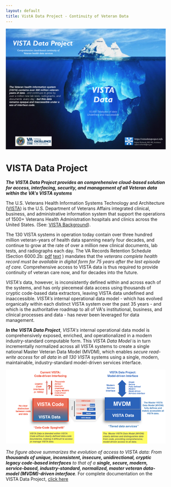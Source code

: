 ```yaml
---
layout: default
title: VistA Data Project - Continuity of Veteran Data
---
```

![vdp-iceberg -width95](assets/vdp-iceberg-2019.png)

# VISTA Data Project

__*The VISTA Data Project provides an comprehensive cloud-based solution for access, interfacing, security, and management of all Veteran  data within the VA's VISTA systems*__


The U.S. Veterans Health Information Systems Technology and Architecture ([VISTA](https://en.wikipedia.org/wiki/VistA)) is the U.S. Department of Veterans Affairs integrated clinical, business, and administrative information system that support the operations of 1500+ Veterans Health Administration hospitals and clinics across the United States. (See: [VISTA Background](https://github.com/vistadataproject/documents/tree/master/Background/vista)). 

The 130 VISTA systems in operation today contain over three hundred million veteran-years of health data spanning nearly four decades, and continue to grow at the rate of over a million new clinical documents, lab tests, and radiographs each day.  The VA Records Retention Schedule (Section 6000.2b: [pdf](https://www.va.gov/vhapublications/rcs10/rcs10-1.pdf) [text](https://github.com/vistadataproject/vistadataproject.github.io/blob/master/va-records-retention-EHR-2017.md#belectronic-final-version-of-health-record) )  mandates that the *veterans complete health record must be available in digital form for 75 years after the last episode of care.*  Comprehensive access to VISTA data is thus required to provide continuity of veteran care now, and for decades into the future.   

*VISTA's* data, however, is inconsistently defined within and across each of the systems, and has only piecemeal data access using thousands of cryptic code-based data extractors, leaving VISTA data undefined and inaaccessible.  *VISTA's* internal operational data model - which has evolved organically within each distinct VISTA system over the past 35 years - and which is the authoritative roadmap to all of VA's institutional, business, and clinical processes and data - has never been leveraged for data management.

*__In the VISTA Data Project__*,  *VISTA's* internal operational data model is comprehensively exposed, enriched, and operationalized in a modern industry-standard computable form. This *VISTA Data Model* is in turn incrementally normalized across all *VISTA* systems to create a single national Master Veteran Data Model (MVDM), which enables *secure read-write access* for *all data* in *all 130 VISTA* systems using a single, modern, maintainable, industry-standard model-driven services interface.

![vdp-transition](assets/vdp-transition-20180805.png)


*The figure above summarizes the evolution of access to VISTA data: From __thousands of unique, inconsistent, insecure, unidirectional, cryptic legacy code-based interfaces__ to that of a __single, secure, modern, service-based, industry-standard, normalized, master veteran data-model (MVDM)-driven interface__.*    For complete documentation on the VISTA Data Project, [click here](https://github.com/vistadataproject/documents/tree/master/Background#vista-data-project)





